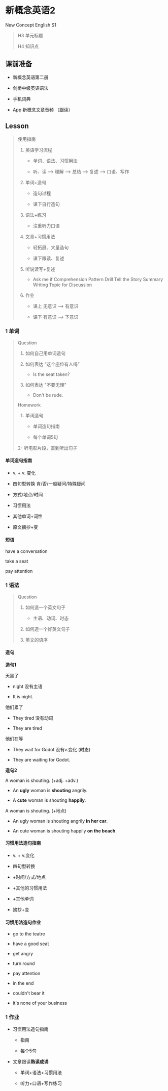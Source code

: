 # 新概念英语2

New Concept English S1

> H3 单元标题
> 
> H4 知识点

## 课前准备

- 新概念英语第二册

- 剑桥中级英语语法

- 手机词典

- App 新概念文章音频 （跟读）

## Lesson

> 使用指南
> 
> 1. 英语学习流程
>    
>    - 单词、语法、习惯用法
>    
>    - 听、读 --> 理解 --> 总结 --> 复述 --> 口语、写作
> 
> 2. 单词+造句
>    
>    - 造句过程
>    
>    - 课下自行造句
> 
> 3. 语法+练习
>    
>    - 注重听力口语
> 
> 4. 文章+习惯用法
>    
>    - 轻拓展、大量造句
>    
>    - 课下跟读、复述
> 
> 5. 听说读写+复述
>    
>    - Ask me if
>      Comprehension
>      Pattern Drill
>      Tell the Story
>      Summary Writing
>      Topic for Discussion
> 
> 6. 作业
>    
>    - 课上 无意识 --> 有意识
>    
>    - 课下 有意识 --> 下意识

### 1 单词

> Question
> 
> 1. 如何自己用单词造句
> 
> 2. 如何表达 “这个座位有人吗”
>    
>    - Is the seat taken?
> 
> 3. 如何表达 "不要无理"
>    
>    - Don't be rude.
> 
> Homework
> 
> 1. 单词造句 
>    
>    - 单词造句指南
>    
>    - 每个单词5句
> 
> 2- 听电影片段，直到听出句子

#### 单词造句指南

- v. + v. 变化

- 四句型转换
  肯/否/一般疑问/特殊疑问

- 方式/地点/时间

- 习惯用法

- 其他单词+词性

- 原文摘抄+变

#### 短语

have a conversation

take a seat

pay attention

### 1 语法

> Question
> 
> 1. 如何造一个英文句子
>    
>    - 主语、动词、时态
> 
> 2. 如何造一个好英文句子
> 
> 3. 英文的语序

#### 造句

**造句1**

天黑了

- night 没有主语

- It is night.

他们累了

- They tired 没有动词

- They are tired

他们在等

- They wait for Godot 没有v.变化 (时态)

- They are waiting for Godot.

**造句2**

A woman is shouting. (+adj. +adv.)

- An **ugly** woman is **shouting** angrily.

- A **cute** woman is shouting **happily**.

A woman is shouting. (+地点)

- An ugly woman is shouting angrily **in her car**.

- An cute woman is shouting happily **on the beach**.

#### 习惯用法造句指南

- v. + v.变化

- 四句型转换

- +时间/方式/地点

- +其他的习惯用法

- +其他单词

- 摘抄+变

#### 习惯用法造句作业

- go to the teatre

- have a good seat

- get angry

- turn round

- pay attention

- in the end

- couldn't bear it

- it's none of your business

### 1 作业

- 习惯用法造句指南
  
  - 指南
  
  - 每个5句

- 文章跟读**熟读成诵**
  
  - 单词+语法+习惯用法
  
  - 听力+口语+写作练习
